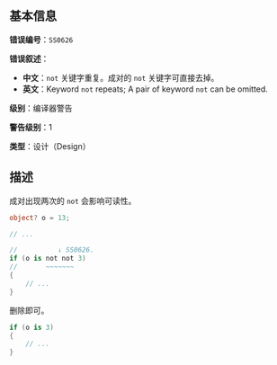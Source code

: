 ## 基本信息

**错误编号**：`SS0626`

**错误叙述**：

* **中文**：`not` 关键字重复。成对的 `not` 关键字可直接去掉。
* **英文**：Keyword `not` repeats; A pair of keyword `not` can be omitted.

**级别**：编译器警告

**警告级别**：1

**类型**：设计（Design）

## 描述

成对出现两次的 `not` 会影响可读性。

```csharp
object? o = 13;

// ...

//          ↓ SS0626.
if (o is not not 3)
//       ~~~~~~~
{
    // ...
}
```

删除即可。

```csharp
if (o is 3)
{
    // ...
}
```